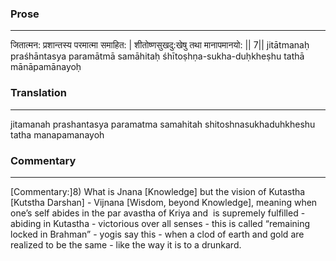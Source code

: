 ### Prose 
 --- 
जितात्मन: प्रशान्तस्य परमात्मा समाहित: |
शीतोष्णसुखदु:खेषु तथा मानापमानयो: || 7||
jitātmanaḥ praśhāntasya paramātmā samāhitaḥ
śhītoṣhṇa-sukha-duḥkheṣhu tathā mānāpamānayoḥ

### Translation 
 --- 
jitamanah prashantasya paramatma samahitah shitoshnasukhaduhkheshu tatha manapamanayoh

### Commentary 
 --- 
[Commentary:]8) What is Jnana [Knowledge] but the vision of Kutastha [Kutstha Darshan] - Vijnana [Wisdom, beyond Knowledge], meaning when one’s self abides in the par avastha of Kriya and  is supremely fulfilled - abiding in Kutastha - victorious over all senses - this is called “remaining locked in Brahman” - yogis say this - when a clod of earth and gold are realized to be the same - like the way it is to a drunkard.